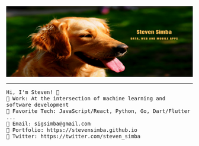 <img src="https://raw.githubusercontent.com/stevensimba/stevensimba/main/simba-banner3.png"/>
 <hr></hr>
<p align="left">
  <samp>
    Hi, I'm Steven! 👋 <br>
    🏰 Work: At the intersection of machine learning and software development  <br>
    🗼 Favorite Tech: JavaScript/React, Python, Go, Dart/Flutter ... <br>
    🔔	Email: sigsimba@gmail.com <br>
    🎺 Portfolio: https://stevensimba.github.io <br>
    🎪 Twitter: https://twitter.com/steven_simba <br>
  </samp>
</p>
